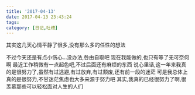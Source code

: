 ```yaml
---
title: '2017-04-13'
date: 2017-04-13 23:43:24
tags:
category: [日记,吐槽]
---
```

其实这几天心情平静了很多,没有那么多的任性的想法
<!--more-->
不过今天还是有点小伤心...没办法,咎由自取吧
现在我能做的,也只有等了无可奈何啊
最近工作稍微有一点起色吧,不过后面还有麻烦的东西
说心里话,这一年来我真的是很努力了,虽然有过逃避,有过放弃,有过颓废,还有前一段的迷茫
可是我总体上真的是很努力,不甘迷茫焦虑也大多来源于努力吧
其实,我真的已经很努力了啊,很羡慕那些可以轻松面对人生的人们